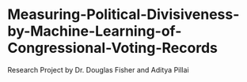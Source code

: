 # Measuring-Political-Divisiveness-by-Machine-Learning-of-Congressional-Voting-Records
Research Project by Dr. Douglas Fisher and Aditya Pillai
